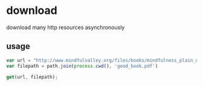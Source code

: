 # download

download many http resources asynchronously

## usage

```javascript
var url = "http://www.mindfulvalley.org/files/books/mindfulness_plain_english.pdf";
var filepath = path.join(process.cwd(), 'good_book.pdf')

get(url, filepath);
```